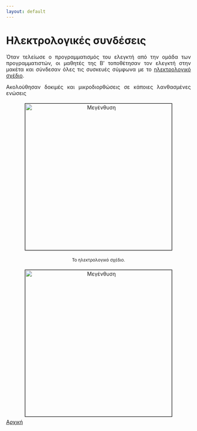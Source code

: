 ```yaml
---
layout: default
---
```

<div style="text-align: justify;">
 <H1>Ηλεκτρολογικές συνδέσεις</H1>
 <p>Όταν τελείωσε ο προγραμματισμός του ελεγκτή από την ομάδα των προγραμματιστών, οι μαθητές της Β’ τοποθέτησαν τον ελεγκτή στην μακέτα και σύνδεσαν όλες τις συσκευές σύμφωνα με το <a href="https://github.com/stav98/UrsaRobotics_SmartHome/blob/master/hardware/smart_home_connections.pdf" target="_blank">ηλεκτρολογικό σχέδιο</a>.</p>
 <p>Ακολούθησαν δοκιμές και μικροδιορθώσεις σε κάποιες λανθασμένες ενώσεις</p>
 <center>
  <a href="{{ "/assets/images/smart_home_connection.png" | relative_url }}" onclick="return hs.expand(this)" class="highslide" target="_self">
   <img src="{{ "/assets/images/smart_home_connection_small.png" | relative_url }}" alt="Μεγένθυση" title="Μεγένθυση" style="float: center; margin: 5px; border: 1px solid #000000; width: 400px;">
  </a>
  <p><small>Το ηλεκτρολογικό σχέδιο.</small></p>
 </center>
 <center>
  <a href="{{ "/assets/images/electrolog1.jpg" | relative_url }}" onclick="return hs.expand(this)" class="highslide" target="_self">
   <img src="{{ "/assets/images/electrolog1_small.jpg" | relative_url }}" alt="Μεγένθυση" title="Μεγένθυση" style="float: center; margin: 5px; border: 1px solid #000000; width: 400px;">
  </a>
 </center>
 <a href="./index.html">Αρχική</a>
</div>
